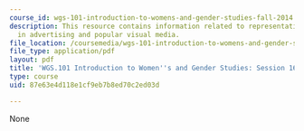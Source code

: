 ```yaml
---
course_id: wgs-101-introduction-to-womens-and-gender-studies-fall-2014
description: This resource contains information related to representation of gender
  in advertising and popular visual media.
file_location: /coursemedia/wgs-101-introduction-to-womens-and-gender-studies-fall-2014/87e63e4d118e1cf9eb7b8ed70c2ed03d_MITWGS_101F14_Sess16.pdf
file_type: application/pdf
layout: pdf
title: 'WGS.101 Introduction to Women''s and Gender Studies: Session 16 Lecture Outline'
type: course
uid: 87e63e4d118e1cf9eb7b8ed70c2ed03d

---
```

None